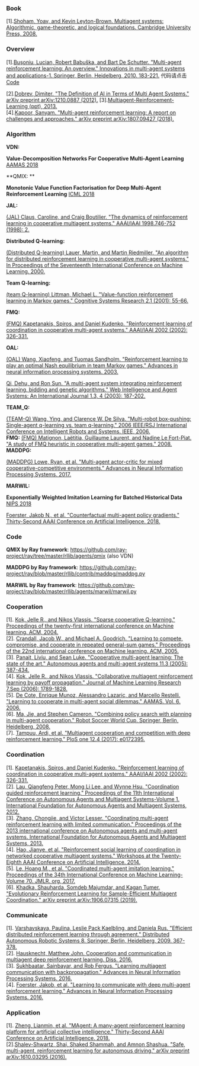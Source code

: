 ### Book

[1].[Shoham, Yoav, and Kevin Leyton-Brown. Multiagent systems: Algorithmic, game-theoretic, and logical foundations. Cambridge University Press, 2008.](http://www.masfoundations.org/download.html) <br>

### Overview
[1].[Buşoniu, Lucian, Robert Babuška, and Bart De Schutter. "Multi-agent reinforcement learning: An overview." Innovations in multi-agent systems and applications-1. Springer, Berlin, Heidelberg, 2010. 183-221.](http://www.dcsc.tudelft.nl/~bdeschutter/pub/rep/10_003.pdf) 代码请点击[Code](http://busoniu.net/repository.php)<br>

[2].[Dobrev, Dimiter. "The Definition of AI in Terms of Multi Agent Systems." arXiv preprint arXiv:1210.0887 (2012).](https://arxiv.org/ftp/arxiv/papers/1210/1210.0887.pdf)
[3].[Multiagent-Reinforcement-Learning (ppt), 2013.](http://www.ecmlpkdd2013.org/wp-content/uploads/2013/09/Multiagent-Reinforcement-Learning.pdf)<br>
[4].[Kapoor, Sanyam. "Multi-agent reinforcement learning: A report on challenges and approaches." arXiv preprint arXiv:1807.09427 (2018).](https://arxiv.org/abs/1807.09427)<br>

### Algorithm
**VDN:**

**Value-Decomposition Networks For Cooperative Multi-Agent Learning** [ AAMAS  2018 ]( https://arxiv.org/pdf/1706.05296.pdf )

**QMIX: **

**Monotonic Value Function Factorisation for Deep Multi-Agent Reinforcement Learning** [ ICML 2018 ](https://arxiv.org/pdf/1803.11485.pdf ) 

**JAL:**

[(JAL) Claus, Caroline, and Craig Boutilier. "The dynamics of reinforcement learning in cooperative multiagent systems." AAAI/IAAI 1998.746-752 (1998): 2.]( https://www.aaai.org/Papers/AAAI/1998/AAAI98-106.pdf)<br>

**Distributed Q-learning:**

[(Distributed Q-learning) Lauer, Martin, and Martin Riedmiller. "An algorithm for distributed reinforcement learning in cooperative multi-agent systems." In Proceedings of the Seventeenth International Conference on Machine Learning. 2000.]( https://www.researchgate.net/publication/2641625_An_Algorithm_for_Distributed_Reinforcement_Learning_in_Cooperative_Multi-Agent_Systems)<br>

**Team Q-learning:**

[(team Q-learning) Littman, Michael L. "Value-function reinforcement learning in Markov games." Cognitive Systems Research 2.1 (2001): 55-66.]( http://www.sts.rpi.edu/~rsun/si-mal/article3.pdf)<br>

**FMQ:**

[(FMQ) Kapetanakis, Spiros, and Daniel Kudenko. "Reinforcement learning of coordination in cooperative multi-agent systems." AAAI/IAAI 2002 (2002): 326-331.]( https://www.aaai.org/Papers/AAAI/2002/AAAI02-050.pdf)<br>

**OAL:**

[(OAL) Wang, Xiaofeng, and Tuomas Sandholm. "Reinforcement learning to play an optimal Nash equilibrium in team Markov games." Advances in neural information processing systems. 2003.]( https://papers.nips.cc/paper/2171-reinforcement-learning-to-play-an-optimal-nash-equilibrium-in-team-markov-games.pdf)<br>



[Qi, Dehu, and Ron Sun. "A multi-agent system integrating reinforcement learning, bidding and genetic algorithms." Web Intelligence and Agent Systems: An International Journal 1.3, 4 (2003): 187-202.]( https://pdfs.semanticscholar.org/2cb8/885ea3d8d6bccde87153f18f8be7f23ff935.pdf)<br>

**TEAM_Q:**

[(TEAM-Q) Wang, Ying, and Clarence W. De Silva. "Multi-robot box-pushing: Single-agent q-learning vs. team q-learning." 2006 IEEE/RSJ International Conference on Intelligent Robots and Systems. IEEE, 2006.]( https://ieeexplore.ieee.org/document/4058979)<br>**FMQ:**
[(FMQ) Matignon, Laëtitia, Guillaume Laurent, and Nadine Le Fort-Piat. "A study of FMQ heuristic in cooperative multi-agent games." 2008. ](https://www.researchgate.net/publication/29616600_A_study_of_FMQ_heuristic_in_cooperative_multi-agent_games)<br>**MADDPG:**

[(MADDPG) Lowe, Ryan, et al. "Multi-agent actor-critic for mixed cooperative-competitive environments." Advances in Neural Information Processing Systems. 2017.]( https://arxiv.org/abs/1706.02275)<br>

**MARWIL:**

**Exponentially Weighted Imitation Learning for Batched Historical Data** [NIPS 2018]( http://papers.nips.cc/paper/7866-exponentially-weighted-imitation-learning-for-batched-historical-data )



[Foerster, Jakob N., et al. "Counterfactual multi-agent policy gradients." Thirty-Second AAAI Conference on Artificial Intelligence. 2018.]( https://arxiv.org/abs/1705.08926)<br>

### Code

**QMIX by Ray framework**:  https://github.com/ray-project/ray/tree/master/rllib/agents/qmix (also VDN)

**MADDPG by Ray framework**:  https://github.com/ray-project/ray/blob/master/rllib/contrib/maddpg/maddpg.py 

**MARWIL by Ray framework**:  https://github.com/ray-project/ray/blob/master/rllib/agents/marwil/marwil.py 

### Cooperation
[1]. [Kok, Jelle R., and Nikos Vlassis. "Sparse cooperative Q-learning." Proceedings of the twenty-first international conference on Machine learning. ACM, 2004.]( https://icml.cc/Conferences/2004/proceedings/papers/267.pdf)<br>
[2]. [Crandall, Jacob W., and Michael A. Goodrich. "Learning to compete, compromise, and cooperate in repeated general-sum games." Proceedings of the 22nd international conference on Machine learning. ACM, 2005.]( http://citeseerx.ist.psu.edu/viewdoc/download?doi=10.1.1.448.8292&rep=rep1&type=pdf)<br>
[3]. [Panait, Liviu, and Sean Luke. "Cooperative multi-agent learning: The state of the art." Autonomous agents and multi-agent systems 11.3 (2005): 387-434.]( https://cs.gmu.edu/~eclab/papers/panait05cooperative.pdf)<br>
[4]. [Kok, Jelle R., and Nikos Vlassis. "Collaborative multiagent reinforcement learning by payoff propagation." Journal of Machine Learning Research 7.Sep (2006): 1789-1828.]( http://www.jmlr.org/papers/volume7/kok06a/kok06a.pdf)<br>
[5]. [De Cote, Enrique Munoz, Alessandro Lazaric, and Marcello Restelli. "Learning to cooperate in multi-agent social dilemmas." AAMAS. Vol. 6. 2006.]( http://citeseerx.ist.psu.edu/viewdoc/download?doi=10.1.1.107.335&rep=rep1&type=pdf)<br>
[6]. [Ma, Jie, and Stephen Cameron. "Combining policy search with planning in multi-agent cooperation." Robot Soccer World Cup. Springer, Berlin, Heidelberg, 2008. ](https://www.researchgate.net/publication/220797588_Combining_Policy_Search_with_Planning_in_Multi-agent_Cooperation)<br>
[7]. [Tampuu, Ardi, et al. "Multiagent cooperation and competition with deep reinforcement learning." PloS one 12.4 (2017): e0172395. ](https://arxiv.org/abs/1511.08779)<br>

### Coordination
[1]. [Kapetanakis, Spiros, and Daniel Kudenko. "Reinforcement learning of coordination in cooperative multi-agent systems." AAAI/IAAI 2002 (2002): 326-331.]( https://www.aaai.org/Papers/AAAI/2002/AAAI02-050.pdf)<br>
[2]. [Lau, Qiangfeng Peter, Mong Li Lee, and Wynne Hsu. "Coordination guided reinforcement learning." Proceedings of the 11th International Conference on Autonomous Agents and Multiagent Systems-Volume 1. International Foundation for Autonomous Agents and Multiagent Systems, 2012.]( http://www.ifaamas.org/Proceedings/aamas2012/papers/1B_1.pdf)<br>
[3]. [Zhang, Chongjie, and Victor Lesser. "Coordinating multi-agent reinforcement learning with limited communication." Proceedings of the 2013 international conference on Autonomous agents and multi-agent systems. International Foundation for Autonomous Agents and Multiagent Systems, 2013.]( https://pdfs.semanticscholar.org/5e7b/0822821575555e318845531b6d5b2d359b18.pdf)<br>
[4]. [Hao, Jianye, et al. "Reinforcement social learning of coordination in networked cooperative multiagent systems." Workshops at the Twenty-Eighth AAAI Conference on Artificial Intelligence. 2014.]( http://mipc.inf.ed.ac.uk/2014/papers/mipc2014_hao_etal.pdf)<br>
[5]. [Le, Hoang M., et al. "Coordinated multi-agent imitation learning." Proceedings of the 34th International Conference on Machine Learning-Volume 70. JMLR. org, 2017. ](https://arxiv.org/abs/1703.03121)<br>
[6]. [Khadka, Shauharda, Somdeb Majumdar, and Kagan Tumer. "Evolutionary Reinforcement Learning for Sample-Efficient Multiagent Coordination." arXiv preprint arXiv:1906.07315 (2019). ](https://arxiv.org/abs/1906.07315)<br>

### Communicate
[1]. [Varshavskaya, Paulina, Leslie Pack Kaelbling, and Daniela Rus. "Efficient distributed reinforcement learning through agreement." Distributed Autonomous Robotic Systems 8. Springer, Berlin, Heidelberg, 2009. 367-378.]( https://www.researchgate.net/publication/241128592_Efficient_Distributed_Reinforcement_Learning_Through_Agreement)<br>
[2]. [Hausknecht, Matthew John. Cooperation and communication in multiagent deep reinforcement learning. Diss. 2016.]( http://www.cs.utexas.edu/~larg/hausknecht_thesis/slides/thesis.pdf)<br>
[3]. [Sukhbaatar, Sainbayar, and Rob Fergus. "Learning multiagent communication with backpropagation." Advances in Neural Information Processing Systems. 2016. ](https://arxiv.org/abs/1605.07736)<br>
[4]. [Foerster, Jakob, et al. "Learning to communicate with deep multi-agent reinforcement learning." Advances in Neural Information Processing Systems. 2016.]( https://arxiv.org/abs/1605.06676)<br>

### Application
[1]. [Zheng, Lianmin, et al. "MAgent: A many-agent reinforcement learning platform for artificial collective intelligence." Thirty-Second AAAI Conference on Artificial Intelligence. 2018.](https://arxiv.org/abs/1712.00600)<br>
[2].[Shalev-Shwartz, Shai, Shaked Shammah, and Amnon Shashua. "Safe, multi-agent, reinforcement learning for autonomous driving." arXiv preprint arXiv:1610.03295 (2016).](https://arxiv.org/abs/1610.03295)<br>
